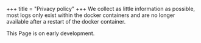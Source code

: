 +++
title = "Privacy policy"
+++
We collect as little information as possible, most logs only exist within the docker containers and are no longer available after a restart of the docker container.

This Page is on early development.
